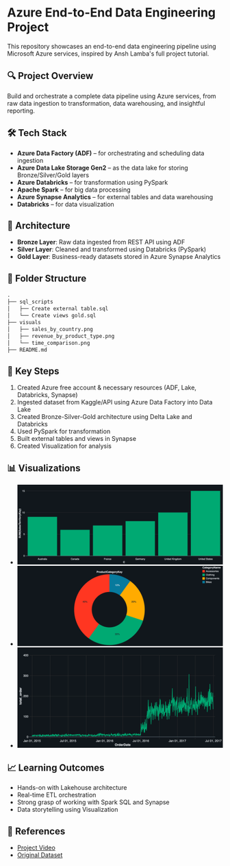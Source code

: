 # Azure End-to-End Data Engineering Project

This repository showcases an end-to-end data engineering pipeline using Microsoft Azure services, inspired by Ansh Lamba's full project tutorial.

## 🔍 Project Overview

Build and orchestrate a complete data pipeline using Azure services, from raw data ingestion to transformation, data warehousing, and insightful reporting.

## 🛠️ Tech Stack

* **Azure Data Factory (ADF)** – for orchestrating and scheduling data ingestion
* **Azure Data Lake Storage Gen2** – as the data lake for storing Bronze/Silver/Gold layers
* **Azure Databricks** – for transformation using PySpark
* **Apache Spark** – for big data processing
* **Azure Synapse Analytics** – for external tables and data warehousing
* **Databricks** – for data visualization

## 🧱 Architecture

* **Bronze Layer**: Raw data ingested from REST API using ADF
* **Silver Layer**: Cleaned and transformed using Databricks (PySpark)
* **Gold Layer**: Business-ready datasets stored in Azure Synapse Analytics

## 📂 Folder Structure

```
.
├── sql_scripts
│   ├── Create external table.sql
│   └── Create views gold.sql
├── visuals
│   ├── sales_by_country.png
│   ├── revenue_by_product_type.png
│   └── time_comparison.png
├── README.md
```

## 📌 Key Steps

1. Created Azure free account & necessary resources (ADF, Lake, Databricks, Synapse)
2. Ingested dataset from Kaggle/API using Azure Data Factory into Data Lake
3. Created Bronze-Silver-Gold architecture using Delta Lake and Databricks
4. Used PySpark for transformation
5. Built external tables and views in Synapse
6. Created Visualization for analysis

## 📊 Visualizations

- ![Sales by country](visualization/sales_by_country.png)
- ![Revenue contribution by product type](visualization/revenue_by_product_type.png)
- ![Time-to-market comparisons](visualization/time_comparison.png)

## 📈 Learning Outcomes

* Hands-on with Lakehouse architecture
* Real-time ETL orchestration
* Strong grasp of working with Spark SQL and Synapse
* Data storytelling using Visualization

## 📎 References

* [Project Video](https://www.youtube.com/watch?v=0GTZ-12hYtU&t=1187s)
* [Original Dataset](https://www.kaggle.com/datasets/ukveteran/adventure-works)
